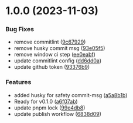 # 1.0.0 (2023-11-03)


### Bug Fixes

* remove commitlint ([9c67929](https://github.com/dangchinh25/prisma-models-graph/commit/9c67929f372dcdfce8fcfe77a7978ea69adc6b09))
* remove husky commit msg ([93e05f5](https://github.com/dangchinh25/prisma-models-graph/commit/93e05f58aa372e17107d84168c508e75134ce6ea))
* remove window ci step ([ee0eabf](https://github.com/dangchinh25/prisma-models-graph/commit/ee0eabfbda4a437dd3211718a73587ef554d7150))
* update commitlint config ([dd6dd0a](https://github.com/dangchinh25/prisma-models-graph/commit/dd6dd0aaa467f3e3d9434ef5ca552c38effe77dc))
* update github token ([93376b9](https://github.com/dangchinh25/prisma-models-graph/commit/93376b96be23d41ccd94062a20cc3f20985d0bac))


### Features

* added husky for safety commit-msg ([a5a8b1b](https://github.com/dangchinh25/prisma-models-graph/commit/a5a8b1b5cfb6a42f75169ea4d7695001c5ed56b1))
* Ready for v0.1.0 ([a6f07ab](https://github.com/dangchinh25/prisma-models-graph/commit/a6f07abed2b024018b184c7914c90a59fa490a40))
* update pnpm lock ([99e4db8](https://github.com/dangchinh25/prisma-models-graph/commit/99e4db8bb4d220e82412e1d9962b1a1e3492678e))
* update publish workflow ([6838d09](https://github.com/dangchinh25/prisma-models-graph/commit/6838d09b29f42afd6fa82c244f5b7f1d3e60a4ab))
